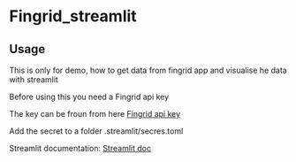 # Fingrid_streamlit

## Usage

This is only for demo, how to get data from fingrid app and visualise he data with streamlit


Before using this you need a Fingrid api key

The key can be froun from here [Fingrid api key ](https://data.fingrid.fi/open-data-forms/registration/)


Add the secret to a folder .streamlit/secres.toml

Streamlit documentation: [Streamlit doc](https://docs.streamlit.io/)